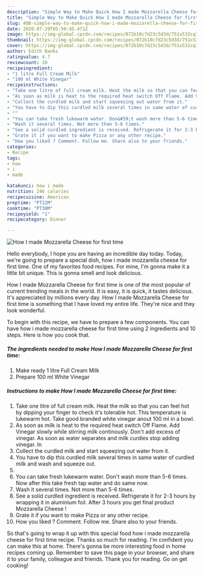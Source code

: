 ```yaml
---
description: "Simple Way to Make Quick How I made Mozzarella Cheese for first time"
title: "Simple Way to Make Quick How I made Mozzarella Cheese for first time"
slug: 408-simple-way-to-make-quick-how-i-made-mozzarella-cheese-for-first-time
date: 2020-07-29T05:59:45.471Z
image: https://img-global.cpcdn.com/recipes/072b10c7d23c5d3d/751x532cq70/how-i-made-mozzarella-cheese-for-first-time-recipe-main-photo.jpg
thumbnail: https://img-global.cpcdn.com/recipes/072b10c7d23c5d3d/751x532cq70/how-i-made-mozzarella-cheese-for-first-time-recipe-main-photo.jpg
cover: https://img-global.cpcdn.com/recipes/072b10c7d23c5d3d/751x532cq70/how-i-made-mozzarella-cheese-for-first-time-recipe-main-photo.jpg
author: Edith Banks
ratingvalue: 4.7
reviewcount: 10
recipeingredient:
- "1 litre Full Cream Milk"
- "100 ml White Vinegar"
recipeinstructions:
- "Take one litre of full cream milk. Heat the milk so that you can feel hot by dipping your finger to check it&#39;s tolerable hot. This temperature is lukewarm hot. Take good branded white vinegar anout 100 ml in a bowl."
- "As soon as milk is heat to the required heat switch Off Flame. Add Vinegar slowly while stirring milk continously. Don&#39;t add excess of vinegar. As soon as water separates and milk curdles stop adding vinegar. In"
- "Collect the curdled milk and start squeezing out water from it."
- "You have to dip this curdled milk several times in same water of curdled milk and wash and squeeze out."
- ""
- "You can take fresh lukewarm water. Don&#39;t wash more than 5-6 times. Now after this take fresh tap water and do same now."
- "Wash it several times. Not more than 5-6 times."
- "See a solid curdled ingredient is received. Refrigerate it for 2-3 hours by wrapping it in aluminium foil. After 3 hours you get final product Mozzarella Cheese !"
- "Grate it if you want to make Pizza or any other recipe."
- "How you liked ? Comment. Follow me. Share also to your friends."
categories:
- Recipe
tags:
- how
- i
- made

katakunci: how i made 
nutrition: 246 calories
recipecuisine: American
preptime: "PT22M"
cooktime: "PT30M"
recipeyield: "1"
recipecategory: Dinner

---
```



![How I made Mozzarella Cheese for first time](https://img-global.cpcdn.com/recipes/072b10c7d23c5d3d/751x532cq70/how-i-made-mozzarella-cheese-for-first-time-recipe-main-photo.jpg)

Hello everybody, I hope you are having an incredible day today. Today, we're going to prepare a special dish, how i made mozzarella cheese for first time. One of my favorites food recipes. For mine, I'm gonna make it a little bit unique. This is gonna smell and look delicious.

How I made Mozzarella Cheese for first time is one of the most popular of current trending meals in the world. It is easy, it is quick, it tastes delicious. It's appreciated by millions every day. How I made Mozzarella Cheese for first time is something that I have loved my entire life. They're nice and they look wonderful.




To begin with this recipe, we have to prepare a few components. You can have how i made mozzarella cheese for first time using 2 ingredients and 10 steps. Here is how you cook that.

<!--inarticleads1-->

##### The ingredients needed to make How I made Mozzarella Cheese for first time:

1. Make ready 1 litre Full Cream Milk
1. Prepare 100 ml White Vinegar




<!--inarticleads2-->

##### Instructions to make How I made Mozzarella Cheese for first time:

1. Take one litre of full cream milk. Heat the milk so that you can feel hot by dipping your finger to check it&#39;s tolerable hot. This temperature is lukewarm hot. Take good branded white vinegar anout 100 ml in a bowl.
1. As soon as milk is heat to the required heat switch Off Flame. Add Vinegar slowly while stirring milk continously. Don&#39;t add excess of vinegar. As soon as water separates and milk curdles stop adding vinegar. In
1. Collect the curdled milk and start squeezing out water from it.
1. You have to dip this curdled milk several times in same water of curdled milk and wash and squeeze out.
1. 
1. You can take fresh lukewarm water. Don&#39;t wash more than 5-6 times. Now after this take fresh tap water and do same now.
1. Wash it several times. Not more than 5-6 times.
1. See a solid curdled ingredient is received. Refrigerate it for 2-3 hours by wrapping it in aluminium foil. After 3 hours you get final product Mozzarella Cheese !
1. Grate it if you want to make Pizza or any other recipe.
1. How you liked ? Comment. Follow me. Share also to your friends.




So that's going to wrap it up with this special food how i made mozzarella cheese for first time recipe. Thanks so much for reading. I'm confident you can make this at home. There's gonna be more interesting food in home recipes coming up. Remember to save this page in your browser, and share it to your family, colleague and friends. Thank you for reading. Go on get cooking!
